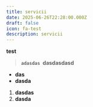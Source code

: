 ```yaml
---
title: servicii
date: 2025-06-26T22:28:00.000Z
draft: false
icon: fa-test
description: servicii
---
```

**test**



> **`adasdas `dasdasdasd**

* **das**
* **dasda**

1. **dasdas**
2. **dasda**
